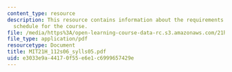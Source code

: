 ```yaml
---
content_type: resource
description: This resource contains information about the requirements and reading
  schedule for the course.
file: /media/https%3A/open-learning-course-data-rc.s3.amazonaws.com/21h-112-the-american-revolution-spring-2006/e3033e9a44170f55e6e1c6999657429e_MIT21H_112s06_sylls05.pdf
file_type: application/pdf
resourcetype: Document
title: MIT21H_112s06_sylls05.pdf
uid: e3033e9a-4417-0f55-e6e1-c6999657429e
---
```

